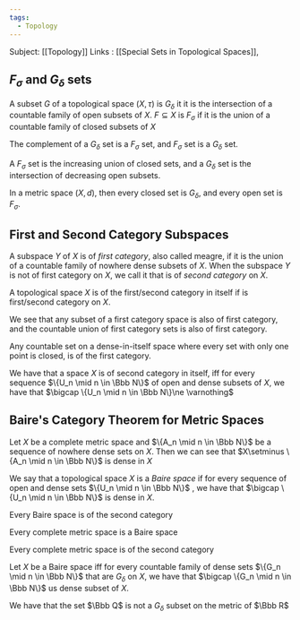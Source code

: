 ```yaml
---
tags:
  - Topology
---
```

Subject: [[Topology]]
Links : [[Special Sets in Topological Spaces]],
## $F_\sigma$ and $G_\delta$ sets

A subset $G$ of a topological space $(X, \tau)$ is $G_\delta$ it it is the intersection of a countable family of open subsets of $X$. $F\subseteq X$ is $F_\sigma$ if it is the union of a countable family of closed subsets of $X$

The complement of a $G_\delta$ set is a $F_\sigma$ set, and $F_\sigma$ set is a $G_\delta$ set.

A $F_\sigma$ set is the increasing union of closed sets, and a $G_\delta$ set is the intersection of decreasing open subsets. 

In a metric space $(X, d)$, then every closed set is $G_\delta$, and every open set is $F_\sigma$.

## First and Second Category Subspaces

A subspace $Y$ of $X$ is of *first category*, also called meagre, if it is the union of a countable family of nowhere dense subsets of $X$. When the subspace $Y$ is not of first category on $X$, we call it that is of *second category* on $X$. 

A topological space $X$ is of the first/second category in itself if is first/second category on $X$. 

We see that any subset of a first category space is also of first category, and the countable union of first category sets is also of first category.

Any countable set on a dense-in-itself space where every set with only one point is closed, is of the first category.

We have that a space $X$ is of second category in itself, iff for every sequence $\{U_n \mid n \in \Bbb N\}$ of open and dense subsets of $X$, we have that $\bigcap \{U_n \mid n \in \Bbb N\}\ne \varnothing$ 

## Baire's Category Theorem for Metric Spaces

Let $X$ be a complete metric space and $\{A_n \mid n \in \Bbb N\}$ be a sequence of nowhere dense sets on $X$. Then we can see that $X\setminus \{A_n \mid n \in \Bbb N\}$ is dense in $X$

We say that a topological space $X$ is a *Baire space* if for every sequence of open and dense sets $\{U_n \mid n \in \Bbb N\}$ , we have that $\bigcap \{U_n \mid n \in \Bbb N\}$ is dense in $X$.

Every Baire space is of the second category

Every complete metric space is a Baire space

Every complete metric space is of the second category

Let $X$ be a Baire space iff for every countable family of dense sets $\{G_n \mid n \in \Bbb N\}$ that are $G_\delta$ on $X$, we have that $\bigcap \{G_n \mid n \in \Bbb N\}$ us dense subset of $X$.

We have that the set $\Bbb Q$ is not a $G_\delta$ subset on the metric of $\Bbb R$